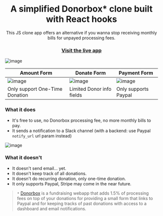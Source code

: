 <h1 align="center">A simplified Donorbox* clone built with React hooks</h1>

<p align="center">
  This JS clone app offers an alternative if you wanna stop receiving monthly bills for unpayed processing fees.
</p>

<h3 align="center">
  <a href="#">Visit the live app</a>
</h3>

![image](https://user-images.githubusercontent.com/23088305/93079551-4dbddf00-f65a-11ea-8658-0b088652d44a.png)

| Amount Form                                                                                                    | Donate Form                                                                                                    | Payment Form                                                                                                   |
| -------------------------------------------------------------------------------------------------------------- | -------------------------------------------------------------------------------------------------------------- | -------------------------------------------------------------------------------------------------------------- |
| ![image](https://user-images.githubusercontent.com/23088305/93038512-3b6c8280-f613-11ea-84f4-ae5510b91cc4.png) | ![image](https://user-images.githubusercontent.com/23088305/93038572-6060f580-f613-11ea-9664-5625e3921927.png) | ![image](https://user-images.githubusercontent.com/23088305/93157593-84d2d580-f6d8-11ea-9605-5843672920b0.png) |
| Only support One-Time Donation                                                                                 | Limited Donor info fields                                                                                      | Only supports Paypal                                                                                           |

### What it does

- It's free to use, no Donorbox processing fee, no more monthly bills to pay.
- It sends a notification to a Slack channel (with a backend: use Paypal `notify_url` url param instead)

![image](https://user-images.githubusercontent.com/23088305/93408942-c479f880-f863-11ea-9a64-4523d4a70961.png)

### What it doesn't

- It doesn't send email... yet.
- It doesn't keep track of all donations.
- It doesn't do recurring donation, only one-time donation.
- It only supports Paypal, Stripe may come in the near future.

> `*` [Donorbox]("https://donorbox.org/") is a fundraising webapp that adds 1.5% of processing fees on top of your donations for providing a small form that links to Paypal and for keeping tracks of past donations with access to a dashboard and email notifications.
